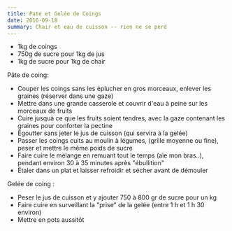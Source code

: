 ```yaml
---
title: Pate et Gelée de Coings
date: 2016-09-18
summary: Chair et eau de cuisson -- rien ne se perd
---
```


* 1kg de coings
* 750g de sucre pour 1kg de jus
* 1kg de sucre pour 1kg de chair

Pâte de coing:

* Couper les coings sans les éplucher en gros morceaux, enlever les graines (réserver dans une gaze)
* Mettre dans une grande casserole et couvrir d'eau à peine sur les morceaux de fruits
* Cuire jusquà ce que les fruits soient tendres, avec la gaze contenant les graines pour conforter la pectine
* Égoutter sans jeter le jus de cuisson (qui servira à la gelée)
* Passer les coings cuits au moulin à légumes, (grille moyenne ou fine), peser et mettre le même poids de sucre
* Faire cuire le mélange en remuant tout le temps (aïe mon bras..), pendant environ 30 à 35 minutes après "ébullition"
* Étaler dans un plat et laisser refroidir et sécher avant de démouler

Gelée de coing :

* Peser le jus de cuisson et y ajouter 750 à 800 gr de sucre pour un kg
* Faire cuire en surveillant la "prise" de la gelée (entre 1 h et 1 h 30 environ)
* Mettre en pots aussitôt


